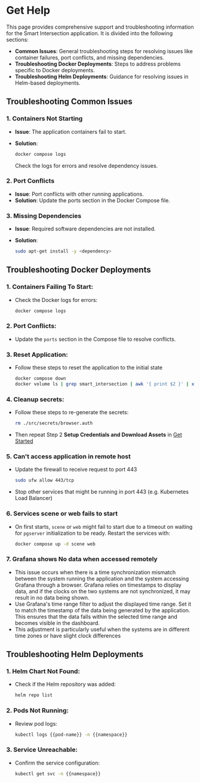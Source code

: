 # Get Help

This page provides comprehensive support and troubleshooting information for the Smart Intersection application. It is divided into the following sections:

  - **Common Issues**: General troubleshooting steps for resolving issues like container failures, port conflicts, and missing dependencies.
  - **Troubleshooting Docker Deployments**: Steps to address problems specific to Docker deployments.
  - **Troubleshooting Helm Deployments**: Guidance for resolving issues in Helm-based deployments.

## Troubleshooting Common Issues

### 1. Containers Not Starting
- **Issue**: The application containers fail to start.
- **Solution**:

  ```bash
  docker compose logs
  ```
  Check the logs for errors and resolve dependency issues.

### 2. Port Conflicts
- **Issue**: Port conflicts with other running applications.
- **Solution**: Update the ports section in the Docker Compose file.

### 3. Missing Dependencies
- **Issue**: Required software dependencies are not installed.
- **Solution**:

  ```bash
  sudo apt-get install -y <dependency>
  ```

## Troubleshooting Docker Deployments

### 1. Containers Failing To Start:
   - Check the Docker logs for errors:
     ```bash
     docker compose logs
     ```
### 2. Port Conflicts:
   - Update the `ports` section in the Compose file to resolve conflicts.
### 3. Reset Application:
   - Follow these steps to reset the application to the initial state
     ```bash
     docker compose down
     docker volume ls | grep smart_intersection | awk '{ print $2 }' | xargs docker volume rm
     ```
### 4. Cleanup secrets:
   - Follow these steps to re-generate the secrets:
     ```bash
     rm ./src/secrets/browser.auth
     ```
   - Then repeat Step 2 **Setup Credentials and Download Assets** in [Get Started](./get-started.md)
### 5. Can't access application in remote host
   - Update the firewall to receive request to port 443
     ```bash
     sudo ufw allow 443/tcp
     ```
   - Stop other services that might be running in port 443 (e.g. Kubernetes Load Balancer)
### 6. Services scene or web fails to start
   - On first starts, `scene` or `web` might fail to start due to a timeout on waiting for `pgserver` initialization to be ready. Restart the services with:
     ```bash
     docker compose up -d scene web
     ```
### 7. Grafana shows No data when accessed remotely
   - This issue occurs when there is a time synchronization mismatch between the system running the application and the system accessing Grafana through a browser. Grafana relies on timestamps to display data, and if the clocks on the two systems are not synchronized, it may result in no data being shown.
   - Use Grafana's time range filter to adjust the displayed time range. Set it to match the timestamp of the data being generated by the application. This ensures that the data falls within the selected time range and becomes visible in the dashboard.
   - This adjustment is particularly useful when the systems are in different time zones or have slight clock differences


## Troubleshooting Helm Deployments

### 1. Helm Chart Not Found:

   - Check if the Helm repository was added:

     ```bash
     helm repo list
     ```

### 2. Pods Not Running:

   - Review pod logs:

     ```bash
     kubectl logs {{pod-name}} -n {{namespace}}
     ```

### 3. Service Unreachable:

   - Confirm the service configuration:

     ```bash
     kubectl get svc -n {{namespace}}
     ```

<!--
## Support
- **Developer Forum**: Join the community forum
- **Contact Support**: [Support Page](#)
-->
